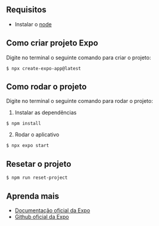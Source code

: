 ## Requisitos

* Instalar o [node](https://www.nodejs.tech/pt-br/download)

## Como criar projeto Expo

Digite no terminal o seguinte comando para criar o projeto:
```
$ npx create-expo-app@latest
```

## Como rodar o projeto

Digite no terminal o seguinte comando para rodar o projeto:

1. Instalar as dependências
```
$ npm install
```
2. Rodar o aplicativo
```
$ npx expo start
```

## Resetar o projeto
```
$ npm run reset-project
```

## Aprenda mais
* [Documentação oficial da Expo](https://docs.expo.dev/)
* [Github oficial da Expo](https://github.com/expo/expo)
